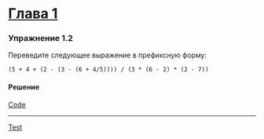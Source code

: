 # [Глава 1](../index.md#Глава-1-Построение-абстракций-с-помощью-процедур)

### Упражнение 1.2
Переведите следующее выражение в префиксную форму:

`(5 + 4 + (2 - (3 - (6 + 4/5)))) / (3 * (6 - 2) * (2 - 7))`

#### Решение

[Code](../../racket/src/chapter01/1_02.rkt)

***

[Test](../../racket/test/chapter_1/exercise_2.rkt)
